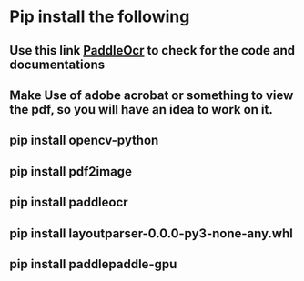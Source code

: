# Pip install the following

## Use this link [PaddleOcr](https://github.com/PaddlePaddle/PaddleOCR/tree/release/2.5/ppstructure/layout) to check for the code and documentations

## Make Use of adobe acrobat or something to view the pdf, so you will have an idea to work on it.


## pip install opencv-python
## pip install pdf2image
## pip install paddleocr
## pip install layoutparser-0.0.0-py3-none-any.whl
## pip install paddlepaddle-gpu
## 